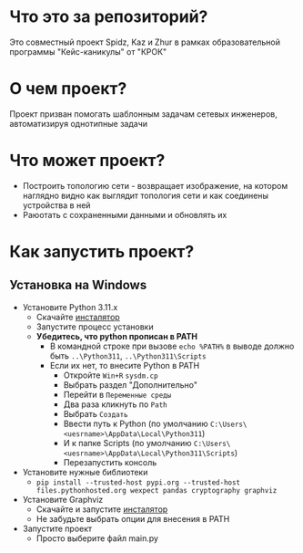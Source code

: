 # Что это за репозиторий?
Это совместный проект Spidz, Kaz и Zhur в рамках образовательной программы "Кейс-каникулы" от "КРОК"

# О чем проект?
Проект призван помогать шаблонным задачам сетевых инженеров, автоматизируя однотипные задачи

# Что может проект?
- Построить топологию сети - возвращает изображение, на котором наглядно видно как выглядит топология сети и как соединены устройства в ней
- Раюотать с сохраненными данными и обновлять их

# Как запустить проект?
## Установка на Windows
- Установите Python 3.11.x
    - Скачайте [инсталятор](https://www.python.org/downloads/)
    - Запустите процесс установки
    - __Убедитесь, что python прописан в PATH__
        - В командной строке при вызове `echo %PATH%` в выводе должно быть `..\Python311`, `..\Python311\Scripts`
        - Если их нет, то внесите Python в PATH
            - Откройте `Win+R` `sysdm.cp`
            - Выбрать раздел "Дополнительно"
            - Перейти в `Переменные среды`
            - Два раза кликнуть по `Path`
            - Выбрать `Создать`
            - Ввести путь к Python (по умолчанию `C:\Users\<uesrname>\AppData\Local\Python311`)
            - И к папке Scripts (по умолчанию `C:\Users\<uesrname>\AppData\Local\Python311\Scripts`)
            - Перезапустить консоль
- Установите нужные библиотеки
    - `pip install --trusted-host pypi.org --trusted-host files.pythonhosted.org wexpect pandas cryptography graphviz`
- Установите Graphviz
    - Скачайте и запустите [инсталятор](https://gitlab.com/api/v4/projects/4207231/packages/generic/graphviz-releases/9.0.0/windows_10_cmake_Release_graphviz-install-9.0.0-win64.exe)
    - Не забудьте выбрать опции для внесения в PATH
- Запустите проект
    - Просто выберите файл main.py    
